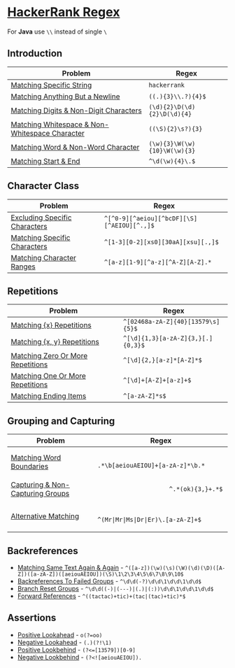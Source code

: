 # [HackerRank Regex](https://www.hackerrank.com/domains/regex)
For **Java** use `\\` instead of single `\`
 
## Introduction
| Problem | Regex |
| ------- | ----- |
| [Matching Specific String](https://www.hackerrank.com/challenges/matching-specific-string/problem) | `hackerrank` |
| [Matching Anything But a Newline](https://www.hackerrank.com/challenges/matching-anything-but-new-line/problem) | `((.){3}\\.?){4}$` |
| [Matching Digits & Non-Digit Characters](https://www.hackerrank.com/challenges/matching-digits-non-digit-character/problem) | `(\d){2}\D(\d){2}\D(\d){4}` |
| [Matching Whitespace & Non-Whitespace Character](https://www.hackerrank.com/challenges/matching-whitespace-non-whitespace-character/problem) | `((\S){2}\s?){3}` |
| [Matching Word & Non-Word Character](https://www.hackerrank.com/challenges/matching-word-non-word/problem) | `(\w){3}\W(\w){10}\W(\w){3}` |
| [Matching Start & End](https://www.hackerrank.com/challenges/matching-start-end/problem) | `^\d(\w){4}\.$` |

## Character Class
| Problem | Regex |
| ------- | ----- |
| [Excluding Specific Characters](https://www.hackerrank.com/challenges/excluding-specific-characters/problem) | `^[^0-9][^aeiou][^bcDF][\S][^AEIOU][^.,]$` |
| [Matching Specific Characters](https://www.hackerrank.com/challenges/matching-specific-characters/problem) | `^[1-3][0-2][xs0][30aA][xsu][.,]$` |
| [Matching Character Ranges](https://www.hackerrank.com/challenges/matching-range-of-characters/problem) | `^[a-z][1-9][^a-z][^A-Z][A-Z].*` |

## Repetitions
| Problem | Regex |
| ------- | ----- |
| [Matching {x} Repetitions](https://www.hackerrank.com/challenges/matching-x-repetitions/problem) | `^[02468a-zA-Z]{40}[13579\s]{5}$` |
| [Matching {x, y} Repetitions](https://www.hackerrank.com/challenges/matching-x-y-repetitions/problem) | `^[\d]{1,3}[a-zA-Z]{3,}[.]{0,3}$` |
| [Matching Zero Or More Repetitions](https://www.hackerrank.com/challenges/matching-zero-or-more-repetitions/problem) | `^[\d]{2,}[a-z]*[A-Z]*$` |
| [Matching One Or More Repetitions](https://www.hackerrank.com/challenges/matching-one-or-more-repititions/problem) | `^[\d]+[A-Z]+[a-z]+$` |
| [Matching Ending Items](https://www.hackerrank.com/challenges/matching-ending-items/problem) | `^[a-zA-Z]*s$` |

## Grouping and Capturing

<table>
    <thead>
        <tr>
            <th>Problem</th>
            <th>Regex</th>
        </tr>
    </thead>
    <tbody>
        <tr>
            <td>
                <a href="https://www.hackerrank.com/challenges/matching-word-boundaries/problem">
                    Matching Word Boundaries
                </a>
            </td>
            <td>
                <code>
                    .*\b[aeiouAEIOU]+[a-zA-z]*\b.*
                </code>
            </td>
        </tr>
        <tr>
            <td>
                <a href="https://www.hackerrank.com/challenges/capturing-non-capturing-groups/problem">
                    Capturing & Non-Capturing Groups
                </a>
            </td>
            <td>
                <code>
                    ^.*(ok){3,}+.*$
                </code>
            </td>
        </tr>
        <tr>
            <td>
                <a href="https://www.hackerrank.com/challenges/alternative-matching/problem">
                    Alternative Matching
                </a>
            </td>
            <td>
                <code>
                    ^(Mr|Mr|Ms|Dr|Er)\.[a-zA-Z]+$
                </code>
            </td>
        </tr>
    </tbody>
</table>

## Backreferences
- [Matching Same Text Again & Again](https://www.hackerrank.com/challenges/matching-same-text-again-again/problem) - `^([a-z])(\w)(\s)(\W)(\d)(\D)([A-Z])([a-zA-Z])([aeiouAEIOU])(\S)\1\2\3\4\5\6\7\8\9\10$`
- [Backreferences To Failed Groups](https://www.hackerrank.com/challenges/backreferences-to-failed-groups/problem) - `^\d\d(-?)\d\d\1\d\d\1\d\d$`
- [Branch Reset Groups](https://www.hackerrank.com/challenges/branch-reset-groups/problem) - `^\d\d((-)|(---)|(.)|(:))\d\d\1\d\d\1\d\d$`
- [Forward References](https://www.hackerrank.com/challenges/forward-references/problem) - `^((tactac)+tic)+(tac|(tac)+tic)*$`

## Assertions
- [Positive Lookahead](https://www.hackerrank.com/challenges/positive-lookahead/problem) - `o(?=oo)`
- [Negative Lookahead](https://www.hackerrank.com/challenges/negative-lookahead/problem) - `(.)(?!\1)`
- [Positive Lookbehind](https://www.hackerrank.com/challenges/positive-lookbehind/problem) - `(?<=[13579])[0-9]`
- [Negative Lookbehind](https://www.hackerrank.com/challenges/negative-lookbehind/problem) - `(?<![aeiouAEIOU]).`